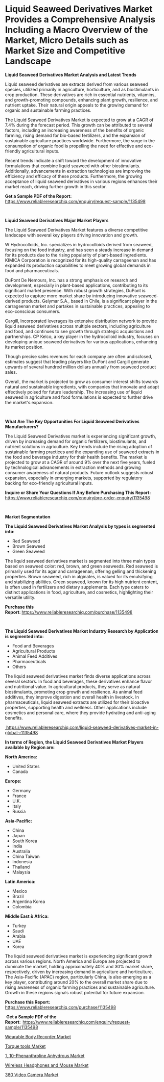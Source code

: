 <p><h1>Liquid Seaweed Derivatives Market Provides a Comprehensive Analysis Including a Macro Overview of the Market, Micro Details such as Market Size and Competitive Landscape</h1></p><p><strong>Liquid Seaweed Derivatives Market Analysis and Latest Trends</strong></p>
<p><p>Liquid seaweed derivatives are extracts derived from various seaweed species, utilized primarily in agriculture, horticulture, and as biostimulants in crop production. These derivatives are rich in essential nutrients, vitamins, and growth-promoting compounds, enhancing plant growth, resilience, and nutrient uptake. Their natural origin appeals to the growing demand for organic and sustainable farming practices.</p><p>The Liquid Seaweed Derivatives Market is expected to grow at a CAGR of 7.4% during the forecast period. This growth can be attributed to several factors, including an increasing awareness of the benefits of organic farming, rising demand for bio-based fertilizers, and the expansion of sustainable agriculture practices worldwide. Furthermore, the surge in the consumption of organic food is propelling the need for effective and eco-friendly agricultural inputs. </p><p>Recent trends indicate a shift toward the development of innovative formulations that combine liquid seaweed with other biostimulants. Additionally, advancements in extraction technologies are improving the efficiency and efficacy of these products. Furthermore, the growing acceptance of liquid seaweed derivatives in various regions enhances their market reach, driving further growth in this sector.</p></p>
<p><strong>Get a Sample PDF of the Report:&nbsp;</strong> <a href="https://www.reliableresearchiq.com/enquiry/request-sample/1135498?utm_campaign=1257&utm_medium=2&utm_source=Github&utm_content=ia&utm_term=13102024&utm_id=liquid-seaweed-derivatives">https://www.reliableresearchiq.com/enquiry/request-sample/1135498</a></p>
<p>&nbsp;</p>
<p><strong>Liquid Seaweed Derivatives Major Market Players</strong></p>
<p><p>The Liquid Seaweed Derivatives Market features a diverse competitive landscape with several key players driving innovation and growth. </p><p>W Hydrocolloids, Inc. specializes in hydrocolloids derived from seaweed, focusing on the food industry, and has seen a steady increase in demand for its products due to the rising popularity of plant-based ingredients. KIMICA Corporation is recognized for its high-quality carrageenan and has expanded its production capabilities to meet growing global demands in food and pharmaceuticals.</p><p>DuPont De Nemours, Inc. has a strong emphasis on research and development, especially in plant-based applications, contributing to its significant market presence. With robust growth strategies, DuPont is expected to capture more market share by introducing innovative seaweed-derived products. Gelymar S.A., based in Chile, is a significant player in the carrageenan market and partakes in sustainable practices, appealing to eco-conscious consumers.</p><p>Cargill, Incorporated leverages its extensive distribution network to provide liquid seaweed derivatives across multiple sectors, including agriculture and food, and continues to see growth through strategic acquisitions and partnerships. CP Kelco, a key player in the hydrocolloid industry, focuses on developing unique seaweed derivatives for various applications, enhancing its market position.</p><p>Though precise sales revenues for each company are often undisclosed, estimates suggest that leading players like DuPont and Cargill generate upwards of several hundred million dollars annually from seaweed product sales.</p><p>Overall, the market is projected to grow as consumer interest shifts towards natural and sustainable ingredients, with companies that innovate and adapt effectively poised for future leadership. The increasing use of liquid seaweed in agriculture and food formulations is expected to further drive the market's expansion.</p></p>
<p>&nbsp;</p>
<p><strong>What Are The Key Opportunities For Liquid Seaweed Derivatives Manufacturers?</strong></p>
<p><p>The Liquid Seaweed Derivatives market is experiencing significant growth, driven by increasing demand for organic fertilizers, biostimulants, and nutrient solutions in agriculture. Key trends include the rising adoption of sustainable farming practices and the expanding use of seaweed extracts in the food and beverage industry for their health benefits. The market is projected to grow at a CAGR of around 9% over the next five years, fueled by technological advancements in extraction methods and growing consumer awareness of natural products. Future outlook suggests robust expansion, especially in emerging markets, supported by regulatory backing for eco-friendly agricultural inputs.</p></p>
<p><strong>Inquire or Share Your Questions If Any Before Purchasing This Report:</strong> <a href="https://www.reliableresearchiq.com/enquiry/pre-order-enquiry/1135498?utm_campaign=1257&utm_medium=2&utm_source=Github&utm_content=ia&utm_term=13102024&utm_id=liquid-seaweed-derivatives">https://www.reliableresearchiq.com/enquiry/pre-order-enquiry/1135498</a></p>
<p>&nbsp;</p>
<p><strong>Market Segmentation</strong></p>
<p><strong>The Liquid Seaweed Derivatives Market Analysis by types is segmented into:</strong></p>
<p><ul><li>Red Seaweed</li><li>Brown Seaweed</li><li>Green Seaweed</li></ul></p>
<p><p>The liquid seaweed derivatives market is segmented into three main types based on seaweed color: red, brown, and green seaweeds. Red seaweed is primarily used for its agar and carrageenan, offering gelling and thickening properties. Brown seaweed, rich in alginates, is valued for its emulsifying and stabilizing abilities. Green seaweed, known for its high nutrient content, is often used in fertilizers and dietary supplements. Each type caters to distinct applications in food, agriculture, and cosmetics, highlighting their versatile utility.</p></p>
<p><strong>Purchase this Report:&nbsp;</strong><a href="https://www.reliableresearchiq.com/purchase/1135498?utm_campaign=1257&utm_medium=2&utm_source=Github&utm_content=ia&utm_term=13102024&utm_id=liquid-seaweed-derivatives">https://www.reliableresearchiq.com/purchase/1135498</a></p>
<p>&nbsp;</p>
<p><strong>The Liquid Seaweed Derivatives Market Industry Research by Application is segmented into:</strong></p>
<p><ul><li>Food and Beverages</li><li>Agricultural Products</li><li>Animal Feed Additives</li><li>Pharmaceuticals</li><li>Others</li></ul></p>
<p><p>The liquid seaweed derivatives market finds diverse applications across several sectors. In food and beverages, these derivatives enhance flavor and nutritional value. In agricultural products, they serve as natural biostimulants, promoting crop growth and resilience. As animal feed additives, they improve digestion and overall health in livestock. In pharmaceuticals, liquid seaweed extracts are utilized for their bioactive properties, supporting health and wellness. Other applications include cosmetics and personal care, where they provide hydrating and anti-aging benefits.</p></p>
<p><a href="https://www.reliableresearchiq.com/liquid-seaweed-derivatives-market-in-global-r1135498?utm_campaign=1257&utm_medium=2&utm_source=Github&utm_content=ia&utm_term=13102024&utm_id=liquid-seaweed-derivatives">&nbsp;https://www.reliableresearchiq.com/liquid-seaweed-derivatives-market-in-global-r1135498</a></p>
<p><strong>In terms of Region, the Liquid Seaweed Derivatives Market Players available by Region are:</strong></p>
<p>
    <p> <strong> North America: </strong>
        <ul>
            <li>United States</li>
            <li>Canada</li>
        </ul>
        </p> 
    <p> <strong> Europe: </strong>
        <ul>
            <li>Germany</li>
            <li>France</li>
            <li>U.K.</li>
            <li>Italy</li>
            <li>Russia</li>
        </ul>
        </p> 
    <p> <strong> Asia-Pacific: </strong>
        <ul>
            <li>China</li>
            <li>Japan</li>
            <li>South Korea</li>
            <li>India</li>
            <li>Australia</li>
            <li>China Taiwan</li>
            <li>Indonesia</li>
            <li>Thailand</li>
            <li>Malaysia</li>
        </ul>
        </p> 
    <p> <strong> Latin America: </strong>
        <ul>
            <li>Mexico</li>
            <li>Brazil</li>
            <li>Argentina Korea</li>
            <li>Colombia</li>
        </ul>
        </p> 
    <p> <strong> Middle East & Africa: </strong>
        <ul>
            <li>Turkey</li>
            <li>Saudi</li>
            <li>Arabia</li>
            <li>UAE</li>
            <li>Korea</li>
        </ul>
    </p>
    </p>
<p><p>The liquid seaweed derivatives market is experiencing significant growth across various regions. North America and Europe are projected to dominate the market, holding approximately 40% and 30% market share, respectively, driven by increasing demand in agriculture and horticulture. The Asia-Pacific (APAC) region, particularly China, is also emerging as a key player, contributing around 20% to the overall market share due to rising awareness of organic farming practices and sustainable agriculture. Growth in these regions signals robust potential for future expansion.</p></p>
<p><strong>Purchase this Report: </strong><a href="https://www.reliableresearchiq.com/purchase/1135498?utm_campaign=1257&utm_medium=2&utm_source=Github&utm_content=ia&utm_term=13102024&utm_id=liquid-seaweed-derivatives">https://www.reliableresearchiq.com/purchase/1135498</a></p>
<p>&nbsp;<strong>Get a Sample PDF of the Report:&nbsp;&nbsp;</strong><a href="https://www.reliableresearchiq.com/enquiry/request-sample/1135498?utm_campaign=1257&utm_medium=2&utm_source=Github&utm_content=ia&utm_term=13102024&utm_id=liquid-seaweed-derivatives">https://www.reliableresearchiq.com/enquiry/request-sample/1135498</a></p>
<p><strong></strong></p>
<p><p><a href="https://github.com/catusaesianou/Market-Research-Report-List-1/blob/main/wearable-body-recorder-market.md?utm_campaign=1257&utm_medium=2&utm_source=Github&utm_content=ia&utm_term=13102024&utm_id=liquid-seaweed-derivatives">Wearable Body Recorder Market</a></p><p><a href="https://issuu.com/reportprime-2/docs/torque-tools-market-size-2030.pptx_e2e1dfcd84865d?utm_campaign=1257&utm_medium=2&utm_source=Github&utm_content=ia&utm_term=13102024&utm_id=liquid-seaweed-derivatives">Torque tools Market</a></p><p><a href="https://www.linkedin.com/pulse/1-10-phenanthroline-anhydrous-market-size-segmentation-trends-wjede?utm_campaign=1257&utm_medium=2&utm_source=Github&utm_content=ia&utm_term=13102024&utm_id=liquid-seaweed-derivatives">1, 10-Phenanthroline Anhydrous Market</a></p><p><a href="https://github.com/fendtankandh/Market-Research-Report-List-1/blob/main/wireless-headphones-and-mouse-market.md?utm_campaign=1257&utm_medium=2&utm_source=Github&utm_content=ia&utm_term=13102024&utm_id=liquid-seaweed-derivatives">Wireless Headphones and Mouse Market</a></p><p><a href="https://issuu.com/reportprime-2/docs/360-video-camera-market-size-2030.p_8740dd28f65bc8?utm_campaign=1257&utm_medium=2&utm_source=Github&utm_content=ia&utm_term=13102024&utm_id=liquid-seaweed-derivatives">360 Video Camera Market</a></p></p>